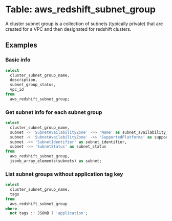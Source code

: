 # Table: aws_redshift_subnet_group

A cluster subnet group is a collection of subnets (typically private) that are created for a VPC and then designated for redshift clusters.

## Examples

### Basic info

```sql
select
  cluster_subnet_group_name,
  description,
  subnet_group_status,
  vpc_id
from
  aws_redshift_subnet_group;
```


### Get subnet info for each subnet group

```sql
select
  cluster_subnet_group_name,
  subnet -> 'SubnetAvailabilityZone' ->> 'Name' as subnet_availability_zone,
  subnet -> 'SubnetAvailabilityZone' ->> 'SupportedPlatforms' as supported_platforms,
  subnet ->> 'SubnetIdentifier' as subnet_identifier,
  subnet ->> 'SubnetStatus' as subnet_status
from
  aws_redshift_subnet_group,
  jsonb_array_elements(subnets) as subnet;
```


### List subnet groups without application tag key

```sql
select
  cluster_subnet_group_name,
  tags
from
  aws_redshift_subnet_group
where
  not tags :: JSONB ? 'application';
```

